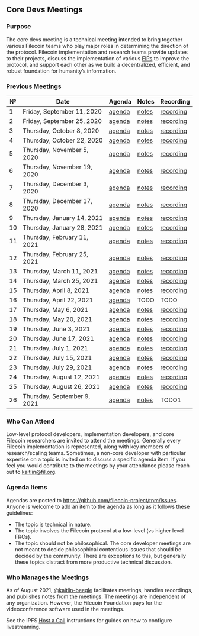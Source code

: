 ## Core Devs Meetings

### Purpose
The core devs meeting is a technical meeting intended to bring together various Filecoin teams who play major roles in determining the direction of the protocol. Filecoin implementation and research teams provide updates to their projects, discuss the implementation of various [FIPs](https://github.com/filecoin-project/FIPs) to improve the protocol, and support each other as we build a decentralized, efficient, and robust foundation for humanity’s information.

### Previous Meetings

 №  | Date                             | Agenda         |Notes          | Recording            |
--- | -------------------------------- | -------------- |-------------- | -------------------- |
  1 | Friday, September 11, 2020       | [agenda](https://github.com/filecoin-project/tpm/issues/1) | [notes](https://github.com/filecoin-project/tpm/blob/master/Core%20Dev%20Meetings/Meeting%200001.md) | [recording](https://youtu.be/BB6uiZ0h35g) |
  2 | Friday, September 25, 2020       | [agenda](https://github.com/filecoin-project/tpm/issues/3) | [notes](https://github.com/filecoin-project/tpm/blob/master/Core%20Dev%20Meetings/Meeting%200002.md) | [recording](https://youtu.be/2xk1PWYqhxU) |
  3 | Thursday, October 8, 2020       | [agenda](https://github.com/filecoin-project/tpm/issues/5) | [notes](https://github.com/filecoin-project/tpm/blob/master/Core%20Dev%20Meetings/Meeting%200003.md) | [recording](https://youtu.be/ExFBGD3sjHk) |
  4 | Thursday, October 22, 2020       | [agenda](https://github.com/filecoin-project/tpm/issues/7) | [notes](https://github.com/filecoin-project/tpm/blob/master/Core%20Dev%20Meetings/Meeting%200004.md) | [recording](https://youtu.be/58b8TY9LJaM) |
  5 | Thursday, November 5, 2020       | [agenda](https://github.com/filecoin-project/tpm/issues/9) | [notes](https://github.com/filecoin-project/tpm/blob/master/Core%20Dev%20Meetings/Meeting%200005.md) | [recording](https://youtu.be/jCJFhhR0gW8) |
  6 | Thursday, November 19, 2020       | [agenda](https://github.com/filecoin-project/tpm/issues/13) | [notes](https://github.com/filecoin-project/tpm/blob/master/Core%20Dev%20Meetings/Meeting%200006.md) | [recording](https://youtu.be/t9W4Yl4sgwY) |
  7 | Thursday, December 3, 2020       | [agenda](https://github.com/filecoin-project/tpm/issues/15) | [notes](https://github.com/filecoin-project/tpm/blob/master/Core%20Dev%20Meetings/Meeting%200007.md) | [recording](https://www.youtube.com/watch?v=4naFxk_mcLc) |
  8 | Thursday, December 17, 2020       | [agenda](https://github.com/filecoin-project/tpm/issues/20) | [notes](https://github.com/filecoin-project/tpm/blob/master/Core%20Dev%20Meetings/Meeting%200008.md) | [recording](https://www.youtube.com/watch?v=DqKlP33qi4c) |
  9 | Thursday, January 14, 2021       | [agenda](https://github.com/filecoin-project/tpm/issues/22) | [notes](https://github.com/filecoin-project/tpm/blob/master/Core%20Dev%20Meetings/Meeting%200009.md) | [recording](https://www.youtube.com/watch?v=Rrw_y-YLeYM) |
  10 | Thursday, January 28, 2021       | [agenda](https://github.com/filecoin-project/tpm/issues/23) | [notes](https://github.com/filecoin-project/tpm/blob/master/Core%20Dev%20Meetings/Meeting%200010.md) | [recording](https://www.youtube.com/watch?v=WpizQgmmuSw) |
  11 | Thursday, February 11, 2021       | [agenda](https://github.com/filecoin-project/tpm/issues/24) | [notes](https://github.com/filecoin-project/tpm/blob/master/Core%20Dev%20Meetings/Meeting%200011.md) | [recording](https://www.youtube.com/watch?v=0ac7NT6wiPE) |
  12 | Thursday, February 25, 2021       | [agenda](https://github.com/filecoin-project/tpm/issues/25) | [notes](https://github.com/filecoin-project/tpm/blob/master/Core%20Dev%20Meetings/Meeting%200012.md) | [recording](https://www.youtube.com/watch?v=lmaBuSRz6Rk) |
  13 | Thursday, March 11, 2021       | [agenda](https://github.com/filecoin-project/tpm/issues/27) | [notes](https://github.com/filecoin-project/tpm/blob/master/Core%20Dev%20Meetings/Meeting%200013.md) | [recording](https://www.youtube.com/watch?v=Ot9uObGa7rs) |
  14 | Thursday, March 25, 2021       | [agenda](https://github.com/filecoin-project/tpm/issues/31) | [notes](https://github.com/filecoin-project/tpm/blob/master/Core%20Dev%20Meetings/Meeting%200014.md) | [recording](https://www.youtube.com/watch?v=utHInpSmoxw) |
  15 | Thursday, April 8, 2021       | [agenda](https://github.com/filecoin-project/tpm/issues/34) | [notes](https://github.com/filecoin-project/tpm/blob/master/Core%20Dev%20Meetings/Meeting%200015.md) | [recording](https://www.youtube.com/watch?v=7P2XrnggUd4) |
  16 | Thursday, April 22, 2021       | [agenda](https://github.com/filecoin-project/tpm/issues/36) | TODO | TODO |
  17 | Thursday, May 6, 2021       | [agenda](https://github.com/filecoin-project/tpm/issues/37) | [notes](https://github.com/filecoin-project/tpm/blob/master/Core%20Dev%20Meetings/Meeting%200017.md) | [recording](https://www.youtube.com/watch?v=Ipd4x0cAEHw) |
  18 | Thursday, May 20, 2021       | [agenda](https://github.com/filecoin-project/tpm/issues/40) | [notes](https://github.com/filecoin-project/tpm/blob/master/Core%20Dev%20Meetings/Meeting%200018.md) | [recording](https://www.youtube.com/watch?v=L2SMR4gjQ3I) |
  19 | Thursday, June 3, 2021       | [agenda](https://github.com/filecoin-project/tpm/issues/41) | [notes](https://github.com/filecoin-project/tpm/blob/master/Core%20Dev%20Meetings/Meeting%200019.md) | [recording](https://www.youtube.com/watch?v=BROBqe2SOxA) |
  20 | Thursday, June 17, 2021       | [agenda](https://github.com/filecoin-project/tpm/issues/45) | [notes](https://github.com/filecoin-project/tpm/blob/master/Core%20Dev%20Meetings/Meeting%200020.md) | [recording](https://www.youtube.com/watch?v=wHr5lbtD_Z8) |
  21 | Thursday, July 1, 2021       | [agenda](https://github.com/filecoin-project/tpm/issues/49) | [notes](https://github.com/filecoin-project/tpm/blob/master/Core%20Dev%20Meetings/Meeting%200021.md) | [recording](https://www.youtube.com/watch?v=N4vSBvSXTMc) |
  22 | Thursday, July 15, 2021       | [agenda](https://github.com/filecoin-project/tpm/issues/52) | [notes](https://github.com/filecoin-project/tpm/blob/master/Core%20Dev%20Meetings/Meeting%200022.md) | [recording](https://www.youtube.com/watch?v=DGrBmODsgWE) |
  23 | Thursday, July 29, 2021       | [agenda](https://github.com/filecoin-project/tpm/issues/55) | [notes](https://github.com/filecoin-project/tpm/blob/master/Core%20Dev%20Meetings/Meeting%200023.md) | [recording](https://www.youtube.com/watch?v=Ni2DrljIhic) |
  24 | Thursday, August 12, 2021       | [agenda](https://github.com/filecoin-project/tpm/issues/58) | [notes](https://github.com/filecoin-project/tpm/blob/master/Core%20Dev%20Meetings/Meeting%200024.md) | [recording](https://www.youtube.com/watch?v=PrALVljYYGY) |
  25 | Thursday, August 26, 2021       | [agenda](https://github.com/filecoin-project/tpm/issues/59) | [notes](https://github.com/filecoin-project/tpm/blob/master/Core%20Dev%20Meetings/Meeting%200025.md) | [recording](https://www.youtube.com/watch?v=LpvGVmTYBCg) |
  26 | Thursday, September 9, 2021       | [agenda](https://github.com/filecoin-project/tpm/issues/65) | [notes](https://github.com/filecoin-project/tpm/blob/master/Core%20Dev%20Meetings/Meeting%200026.md) | TODO1 |
### Who Can Attend
Low-level protocol developers, implementation developers, and core Filecoin researchers are invited to attend the meetings. Generally every Filecoin implementation  is represented, along with key members of research/scaling teams. Sometimes, a non-core developer with particular expertise on a topic is invited on to discuss a specific agenda item. If you feel you would contribute to the meetings by your attendance please reach out to [kaitlin@fil.org](mailto:kaitlin@fil.org).

### Agenda Items
Agendas are posted to https://github.com/filecoin-project/tpm/issues. Anyone is welcome to add an item to the agenda as long as it follows these guidelines:
- The topic is technical in nature.
- The topic involves the Filecoin protocol at a low-level (vs higher level FRCs).
- The topic should not be philosophical. The core developer meetings are not meant to decide philosophical contentious issues that should be decided by the community. There are exceptions to this, but generally these topics distract from more productive technical discussion.

### Who Manages the Meetings
As of August 2021, [@kaitlin-beegle](https://github.com/kaitlin-beegle) facilitates meetings, handles recordings, and publishes notes from the meetings.
The meetings are independent of any organization. However, the Filecoin Foundation pays for the videoconference software used in the meetings. 

See the IPFS [Host a Call](https://github.com/ipfs/team-mgmt/blob/master/HOST_A_CALL.md) instructions for guides on how to configure livestreaming.

